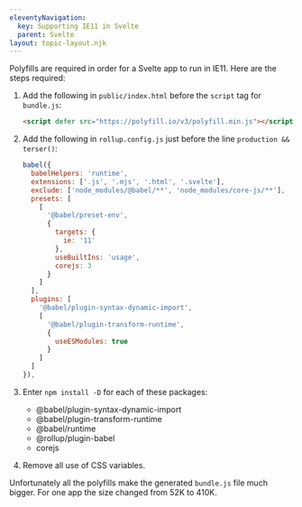 ```yaml
---
eleventyNavigation:
  key: Supporting IE11 in Svelte
  parent: Svelte
layout: topic-layout.njk
---
```


Polyfills are required in order for a Svelte app to run in IE11.
Here are the steps required:

1. Add the following in `public/index.html`
   before the `script` tag for `bundle.js`:

   ```html
   <script defer src="https://polyfill.io/v3/polyfill.min.js"></script>
   ```

1. Add the following in `rollup.config.js` just before the line `production && terser()`:

   ```js
   babel({
     babelHelpers: 'runtime',
     extensions: ['.js', '.mjs', '.html', '.svelte'],
     exclude: ['node_modules/@babel/**', 'node_modules/core-js/**'],
     presets: [
       [
         '@babel/preset-env',
         {
           targets: {
             ie: '11'
           },
           useBuiltIns: 'usage',
           corejs: 3
         }
       ]
     ],
     plugins: [
       '@babel/plugin-syntax-dynamic-import',
       [
         '@babel/plugin-transform-runtime',
         {
           useESModules: true
         }
       ]
     ]
   }),
   ```

1. Enter `npm install -D` for each of these packages:

   - @babel/plugin-syntax-dynamic-import
   - @babel/plugin-transform-runtime
   - @babel/runtime
   - @rollup/plugin-babel
   - corejs

1. Remove all use of CSS variables.

Unfortunately all the polyfills make the generated `bundle.js` file much bigger.
For one app the size changed from 52K to 410K.

